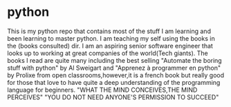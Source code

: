 # python
This is my python repo that contains most of the stuff I am learning and been learning to master python. I am teaching my self using the books in the
(books consulted) dir. I am an aspiring senior software engineer that looks up to working at great companies of the world(Tech giants). 
The books I read are quite many including the best selling "Automate the boring stuff with python" by Al Sweigart and "Apprenez à programmer en python" by Prolixe from open classrooms,however,it is a french book but really good for those that love to have quite a deep understanding of the programming language for beginners.
"WHAT THE MIND CONCEIVES,THE MIND PERCEIVES"
"YOU DO NOT NEED ANYONE'S PERMISSION TO SUCCEED"
